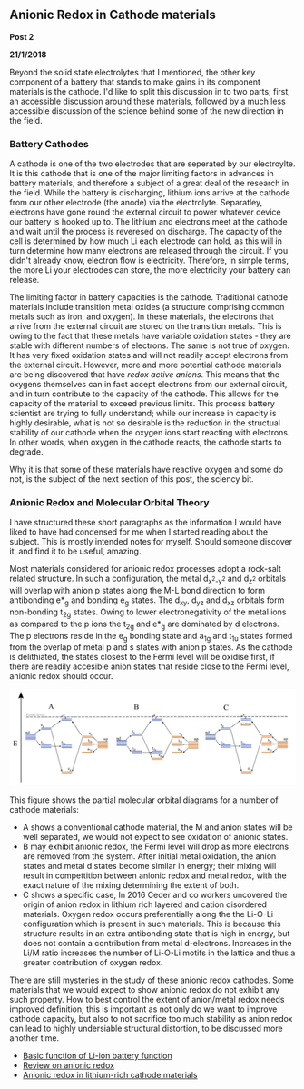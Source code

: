 ## Anionic Redox in Cathode materials

**Post 2**

**21/1/2018**

Beyond the solid state electrolytes that I mentioned, the other key component of a battery that stands to make gains in its component materials is the cathode. I'd like to split this discussion in to two parts; first, an accessible discussion around these materials, followed by a much less accessible discussion of the science behind some of the new direction in the field. 

### Battery Cathodes

A cathode is one of the two electrodes that are seperated by our electroylte. It is this cathode that is one of the major limiting factors in advances in battery materials, and therefore a subject of a great deal of the research in the field. While the battery is discharging, lithium ions arrive at the cathode from our other electrode (the anode) via the electrolyte. Separatley, electrons have gone round the external circuit to power whatever device our battery is hooked up to. The lithium and electrons meet at the cathode and wait until the process is reveresed on discharge. The capacity of the cell is determined by how much Li each electrode can hold, as this will in turn determine how many electrons are released through the circuit. If you didn't already know, electron flow is electricity. Therefore, in simple terms, the more Li your electrodes can store, the more electricity your battery can release.

The limiting factor in battery capacities is the cathode. Traditional cathode materials include transition metal oxides (a structure comprising common metals such as iron, and oxygen). In these materials, the electrons that arrive from the external circuit are stored on the transition metals. This is owing to the fact that these metals have variable oxidation states - they are stable with different numbers of electrons. The same is not true of oxygen. It has very fixed oxidation states and will not readily accept electrons from the external circuit. However, more and more potential cathode materials are being discovered that have *redox active anions*. This means that the oxygens themselves can in fact accept electrons from our external circuit, and in turn contribute to the capacity of the cathode. This allows for the capacity of the material to exceed previous limits. This process battery scientist are trying to fully understand; while our increase in capacity is highly desirable, what is not so desirable is the reduction in the structual stability of our cathode when the oxygen ions start reacting with electrons. In other words, when oxygen in the cathode reacts, the cathode starts to degrade. 

Why it is that some of these materials have reactive oxygen and some do not, is the subject of the next section of this post, the sciency bit. 

### Anionic Redox and Molecular Orbital Theory

I have structured these short paragraphs as the information I would have liked to have had condensed for me when I started reading about the subject. This is mostly intended notes for myself. Should someone discover it, and find it to be useful, amazing. 

Most materials considered for anionic redox processes adopt a rock-salt related structure. In such a configuration, the metal d<sub>x<sup>2</sup>-y<sup>2</sup></sub> and d<sub>z<sup>2</sup></sub> orbitals will overlap with anion p states along the M-L bond direction to form antibonding e\*<sub>g</sub> and bonding e<sub>g</sub> states. The d<sub>xy</sub>, d<sub>yz</sub> and d<sub>xz</sub> orbitals form non-bonding t<sub>2g</sub> states. Owing to lower electronegativity of the metal ions as compared to the p ions the t<sub>2g</sub> and e\*<sub>g</sub> are dominated by d electrons. The p electrons reside in the e<sub>g</sub> bonding state and a<sub>1g</sub> and t<sub>1u</sub> states formed from the overlap of metal p and s states with anion p states. As the cathode is delithiated, the states closest to the Fermi level will be oxidise first, if there are readily accesible anion states that reside close to the Fermi level, anionic redox should occur. 

![anionic redox MO diagrams](anred.JPG)

This figure shows the partial molecular orbital diagrams for a number of cathode materials: 
* A shows a conventional cathode material, the M and anion states will be well separated, we would not expect to see oxidation of anionic states. 
* B may exhibit anionic redox, the Fermi level will drop as more electrons are removed from the system. After initial metal oxidation, the anion states and metal d states become similar in energy; their mixing will result in compettition between anionic redox and metal redox, with the exact nature of the mixing determining the extent of both. 
* C shows a specific case, In 2016 Ceder and co workers uncovered the origin of anion redox in lithium rich layered and cation disordered materials. Oxygen redox occurs preferentially along the the Li-O-Li configuration which is present in such materials. This is because this structure results in an extra antibonding state that is high in energy, but does not contain a contribution from metal d-electrons. Increases in the Li/M ratio increases the number of Li-O-Li motifs in the lattice and thus a greater contribution of oxygen redox. 

There are still mysteries in the study of these anionic redox cathodes. Some materials that we would expect to show anionic redox do not exhibit any such property. How to best control the extent of anion/metal redox needs improved definition; this is important as not only do we want to improve cathode capacity, but also to not sacrifice too much stability as anion redox can lead to highly undersiable structural distortion, to be discussed more another time.


* [Basic function of Li-ion battery function](https://energy.gov/eere/articles/how-does-lithium-ion-battery-work)
* [Review on anionic redox](http://doi.wiley.com/10.1002/adma.201701054)
* [Anionic redox in lithium-rich cathode materials](https://www.nature.com/articles/nchem.2524)  
